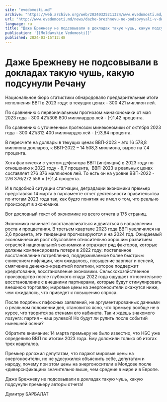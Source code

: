 ```yaml
---
site: "evedomosti.md"
archive: "https://web.archive.org/web/20240325211324/www.evedomosti.md/news/dazhe-brezhnevu-ne-podsovyvali-v-dokladah-takuyu-chush-kakuy"
url: "http://www.evedomosti.md/news/dazhe-brezhnevu-ne-podsovyvali-v-dokladah-takuyu-chush-kakuy"
language: ru
title: "Даже Брежневу не подсовывали в докладах такую чушь, какую подсунули Речану"
publication: '[[Moldavskie Vedomosti]]'
published: 2024-03-15T12:48
---
```


# Даже Брежневу не подсовывали в докладах такую чушь, какую подсунули Речану

Национальное бюро статистики обнародовало предварительные итоги исполнения ВВП в 2023 году: в текущих ценах - 300 421 миллион лей.

По сравнению с первоначальным прогнозом минэкономики от мая 2023 года - 300 421/308 800 миллиардов лей - (-)1,42 процента.

По сравнению с уточненным прогнозом минэкономики от октября 2023 года - 300 421/312 400 миллиардов лей - (-)3,84 процента.

В пересчете на доллары в текущих ценах ВВП-2023 – это 16 578,8 миллиона долларов, к ВВП-2022 – 14 508,3 миллиона, вырос на 7,4 процента.

Хотя фактически с учетом дефлятора ВВП (инфляция) в 2023 году по отношению к 2022 году - 8,7 процента,  ВВП-2023 в реальных ценах составляет 276 376 миллионов лей. То есть он на уровне ВВП-2022 - 276 376/272 556 = (+)1,4 процента.

И в подобной ситуации стагнации, деградации экономики премьер представлял 14 марта в парламенте отчет деятельности правительства по итогам 2023 года так, как будто понятия не имел о том, что реально происходит в экономике.

Вот дословный текст об экономике из всего отчета в 175 страниц.

Экономика начинает восстанавливаться и двигаться в направлении роста и процветания. В третьем квартале 2023 года ВВП увеличился на 2,6 процента, эти тенденции прогнозируются и на 2024 год. Ожидаемый экономический рост обусловлен относительно хорошим развитием отраслей национальной экономики и отражает ряд факторов, которые должны компенсировать потери в 2022 году: постепенное восстановление потребления, поддерживаемое более быстрым снижением инфляции, чем ожидалось, повышение зарплат и пенсий, смягчение денежно-кредитной политики, которое поддержит кредитование, восстановление экономики. Сельскохозяйственное производство после глубокого спада 2022 года ощущает относительное восстановление с внешними партнерами, которые будут стимулировать внешнюю торговлю; мировые цены на энергоносители окажутся ниже, чем ожидалось, что приведет к повышению спроса.

После подобных пафосных заявлений, не аргументированных данными о реальном положении дел, становится ясно, что премьер вообще не в курсе, что творится за стенами его кабинета. Так и ждешь знакомого лозунга: партия – наш рулевой! Но будут ли рулить после событий нынешней осени?

Обратите внимание: 14 марта премьеру не было известно, что НБС уже определило ВВП по итогам 2023 года. Ему доложили только об итогах трех кварталов.

Премьер доложил депутатам, что падают мировые цены на энергоносители, но не удосужился объяснить себе, депутатам и народу, почему при этом цены на энергоносители в Молдове после «диверсификации» значительно выше, чем средние в мире и в Европе.

Даже Брежневу не подсовывали в докладах такую чушь, какую подсунули премьеру авторы отчета!

Думитру БАРБАЛАТ